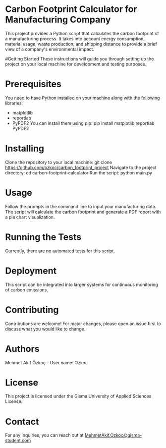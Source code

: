 # Carbon Footprint Calculator for Manufacturing Company
This project provides a Python script that calculates the carbon footprint of a manufacturing process. It takes into account energy consumption, material usage, waste production, and shipping distance to provide a brief view of a company's environmental impact.

#Getting Started
These instructions will guide you through setting up the project on your local machine for development and testing purposes.

# Prerequisites
You need to have Python installed on your machine along with the following libraries:
- matplotlib
- reportlab
- PyPDF2
You can install them using pip:
pip install matplotlib reportlab PyPDF2

# Installing
Clone the repository to your local machine:
git clone https://github.com/ozkoc/carbon_footprint_project
Navigate to the project directory:
cd carbon-footprint-calculator
Run the script:
python main.py

# Usage
Follow the prompts in the command line to input your manufacturing data. The script will calculate the carbon footprint and generate a PDF report with a pie chart visualization.

# Running the Tests
Currently, there are no automated tests for this script.

# Deployment
This script can be integrated into larger systems for continuous monitoring of carbon emissions.

# Contributing
Contributions are welcome! For major changes, please open an issue first to discuss what you would like to change.

# Authors
Mehmet Akif Özkoç - User name: Ozkoc

# License
This project is licensed under the Gisma University of Applied Sciences License.

# Contact
For any inquiries, you can reach out at MehmetAkif.Ozkoc@gisma-student.com
